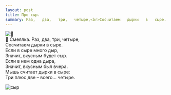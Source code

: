 ```yaml
---
layout: post
title: Про сыр.
summary: Раз,   два,   три,   четыре,<br>Сосчитаем   дырки   в   сыре...<br>
---
```

![ 🧀 ](https://upload.wikimedia.org/wikipedia/commons/thumb/c/c2/Emmentaler.jpg/284px-Emmentaler.jpg)
<br>
🧀 Смеялка.
Раз,   два,   три,   четыре,<br>
Сосчитаем   дырки   в   сыре.<br>
Если   в   сыре   много   дыр,<br>
Значит,   вкусным   будет   сыр.<br>
Если   в   нем   одна  дыра,<br>
Значит,   вкусным   был   вчера.<br>
Мышь считает дырки в сыре:<br>
Три плюс две – всего…  четыре. 

![сыр](https://upload.wikimedia.org/wikipedia/commons/archive/e/ee/20151227033715%21Coeur_du_Gibloux2.JPG)

